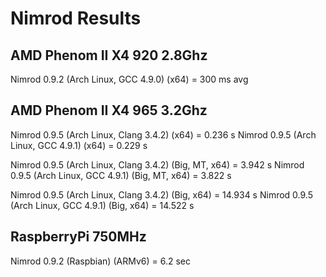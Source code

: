Nimrod Results
===

AMD Phenom II X4 920 2.8Ghz
---
Nimrod 0.9.2 (Arch Linux, GCC 4.9.0)
(x64) = 300 ms avg

AMD Phenom II X4 965 3.2Ghz
---
Nimrod 0.9.5 (Arch Linux, Clang 3.4.2)
(x64) = 0.236 s
Nimrod 0.9.5 (Arch Linux, GCC 4.9.1)
(x64) = 0.229 s

Nimrod 0.9.5 (Arch Linux, Clang 3.4.2)
(Big, MT, x64) = 3.942 s
Nimrod 0.9.5 (Arch Linux, GCC 4.9.1)
(Big, MT, x64) = 3.822 s

Nimrod 0.9.5 (Arch Linux, Clang 3.4.2)
(Big, x64) = 14.934 s
Nimrod 0.9.5 (Arch Linux, GCC 4.9.1)
(Big, x64) = 14.522 s

RaspberryPi 750MHz
---
Nimrod 0.9.2 (Raspbian)
(ARMv6) = 6.2 sec
